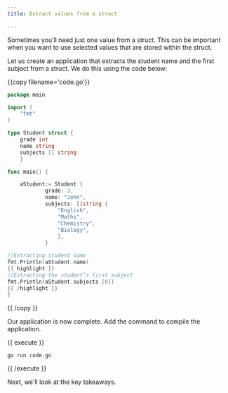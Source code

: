 ```yaml
---
title: Extract values from a struct

---
```

<!--

-->

Sometimes you’ll need just one value from a struct. This can be important when you want to use selected values that are stored within the struct.

Let us create an application that extracts the student name and the first subject from a struct. We do this using the code below:

{{copy filename='code.go'}}
```go
package main

import (
	"fmt"
)

type Student struct {
	grade int
	name string
	subjects [] string
	}

func main() {

	aStudent:= Student {
			grade: 3,
			name: "John",
			subjects: []string {
				"English",
				"Maths",
				"Chemistry",
				"Biology",
				},
			}

//Extracting student name
fmt.Println(aStudent.name)
{{ highlight }}
//Extracting the student’s first subject
fmt.Println(aStudent.subjects [0])
{{ /highlight }}
}
```
{{ /copy }}

Our application is now complete. Add the command to compile the application.

{{ execute }}
```
go run code.go
```
{{ /execute }}

Next, we'll look at the key takeaways.